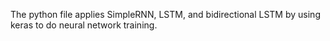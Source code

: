 The python file applies SimpleRNN, LSTM, and bidirectional LSTM by using keras to do neural network training.
